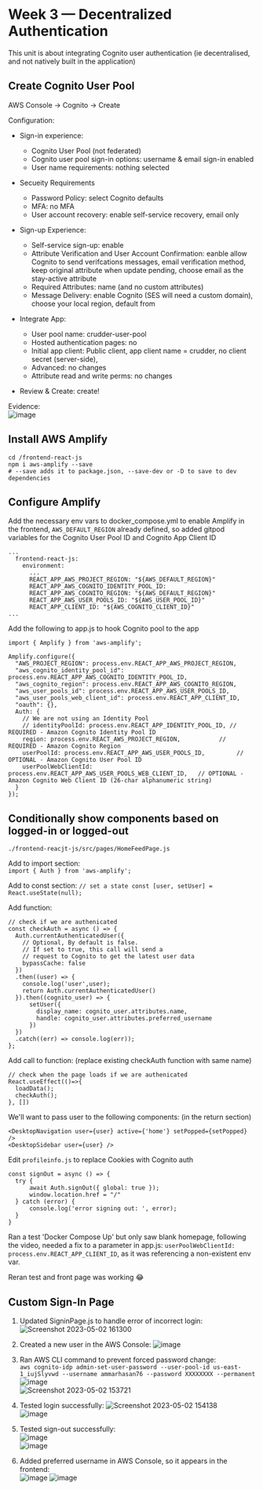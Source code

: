 # Week 3 — Decentralized Authentication

This unit is about integrating Cognito user authentication (ie decentralised, and not natively built in the application)

## Create Cognito User Pool

AWS Console -> Cognito -> Create

Configuration:  
- Sign-in experience:
  - Cognito User Pool (not federated)
  - Cognito user pool sign-in options: username & email sign-in enabled
  - User name requirements: nothing selected

- Secueity Requirements
  - Password Policy: select Cognito defaults
  - MFA: no MFA
  - User account recovery: enable self-service recovery, email only

- Sign-up Experience:
  - Self-service sign-up: enable
  - Attribute Verification and User Account Confirmation: eanble allow Cognito to send verifcations messages, email verification method, keep original attribute when update pending, choose email as the stay-active attribute
  - Required Attributes: name (and no custom attributes)
  - Message Delivery: enable Cognito (SES will need a custom domain), choose your local region, default from

- Integrate App:
  - User pool name: crudder-user-pool
  - Hosted authentication pages: no 
  - Initial app client: Public client, app client name = crudder, no client secret (server-side), 
  - Advanced: no changes
  - Attribute read and write perms: no changes
  
- Review & Create: create!

Evidence:  
![image](https://user-images.githubusercontent.com/22940535/229351382-973378a2-c2f1-45ca-b3dc-1011a9ee9560.png)



  
## Install AWS Amplify

```
cd /frontend-react-js
npm i aws-amplify --save
# --save adds it to package.json, --save-dev or -D to save to dev dependencies
```
 
## Configure Amplify

Add the necessary env vars to docker_compose.yml to enable Amplify in the frontend, `AWS_DEFAULT_REGION` already defined, so added gitpod variables for the Cognito User Pool ID and Cognito App Client ID  
```
...
  frontend-react-js:
    environment:
      ...
      REACT_APP_AWS_PROJECT_REGION: "${AWS_DEFAULT_REGION}"
      REACT_APP_AWS_COGNITO_IDENTITY_POOL_ID:
      REACT_APP_AWS_COGNITO_REGION: "${AWS_DEFAULT_REGION}"
      REACT_APP_AWS_USER_POOLS_ID: "${AWS_USER_POOL_ID}" 
      REACT_APP_CLIENT_ID: "${AWS_COGNITO_CLIENT_ID}"
...
```

Add the following to app.js to hook Cognito pool to the app  
```
import { Amplify } from 'aws-amplify';

Amplify.configure({
  "AWS_PROJECT_REGION": process.env.REACT_APP_AWS_PROJECT_REGION,
  "aws_cognito_identity_pool_id": process.env.REACT_APP_AWS_COGNITO_IDENTITY_POOL_ID,
  "aws_cognito_region": process.env.REACT_APP_AWS_COGNITO_REGION,
  "aws_user_pools_id": process.env.REACT_APP_AWS_USER_POOLS_ID,
  "aws_user_pools_web_client_id": process.env.REACT_APP_CLIENT_ID,
  "oauth": {},
  Auth: {
    // We are not using an Identity Pool
    // identityPoolId: process.env.REACT_APP_IDENTITY_POOL_ID, // REQUIRED - Amazon Cognito Identity Pool ID
    region: process.env.REACT_AWS_PROJECT_REGION,           // REQUIRED - Amazon Cognito Region
    userPoolId: process.env.REACT_APP_AWS_USER_POOLS_ID,         // OPTIONAL - Amazon Cognito User Pool ID
    userPoolWebClientId: process.env.REACT_APP_AWS_USER_POOLS_WEB_CLIENT_ID,   // OPTIONAL - Amazon Cognito Web Client ID (26-char alphanumeric string)
  }
});
```

## Conditionally show components based on logged-in or logged-out

`./frontend-reacjt-js/src/pages/HomeFeedPage.js  `

Add to import section:  
`import { Auth } from 'aws-amplify';`

Add to const section: 
`// set a state
const [user, setUser] = React.useState(null);`

Add function:
```
// check if we are authenicated
const checkAuth = async () => {
  Auth.currentAuthenticatedUser({
    // Optional, By default is false. 
    // If set to true, this call will send a 
    // request to Cognito to get the latest user data
    bypassCache: false 
  })
  .then((user) => {
    console.log('user',user);
    return Auth.currentAuthenticatedUser()
  }).then((cognito_user) => {
      setUser({
        display_name: cognito_user.attributes.name,
        handle: cognito_user.attributes.preferred_username
      })
  })
  .catch((err) => console.log(err));
};
```

Add call to function: (replace existing checkAuth function with same name)
```
// check when the page loads if we are authenicated
React.useEffect(()=>{
  loadData();
  checkAuth();
}, [])
```

We'll want to pass user to the following components: (in the return section)  
```
<DesktopNavigation user={user} active={'home'} setPopped={setPopped} />
<DesktopSidebar user={user} />
```

Edit `profileinfo.js` to replace Cookies with Cognito auth
```
const signOut = async () => {
  try {
      await Auth.signOut({ global: true });
      window.location.href = "/"
  } catch (error) {
      console.log('error signing out: ', error);
  }
}
```

Ran a test 'Docker Compose Up' but only saw blank homepage, following the video, needed a fix to a parameter in app.js: `userPoolWebClientId: process.env.REACT_APP_CLIENT_ID`, as it was referencing a non-existent env var.

Reran test and front page was working 😂

## Custom Sign-In Page

1. Updated SigninPage.js to handle error of incorrect login:
![Screenshot 2023-05-02 161300](https://user-images.githubusercontent.com/22940535/235710939-e7a9d6b8-3010-481d-b57b-67dd8978364c.png)

2. Created a new user in the AWS Console:
![image](https://user-images.githubusercontent.com/22940535/235709485-c101696d-cd1b-4d62-989d-6260818d695a.png)

3. Ran AWS CLI command to prevent forced password change:  
`aws cognito-idp admin-set-user-password --user-pool-id us-east-1_iujSlyvwd --username ammarhasan76 --password XXXXXXXX --permanent`  
![image](https://user-images.githubusercontent.com/22940535/235709889-7eba7150-5581-44d7-a47f-a99e251fb74c.png)  
![Screenshot 2023-05-02 153721](https://user-images.githubusercontent.com/22940535/235710573-c88bf0e6-480c-4dad-b84e-114cb98d789c.png)

4. Tested login successfully:
![Screenshot 2023-05-02 154138](https://user-images.githubusercontent.com/22940535/235710717-f5547b70-7d25-4aca-9412-3269fc4b58c1.png)  
![image](https://user-images.githubusercontent.com/22940535/235986265-33e41dc2-e5c9-43b3-8cae-17cdc9230a3c.png)

5. Tested sign-out successfully:  
![image](https://user-images.githubusercontent.com/22940535/235985768-a72c22b5-55a0-4cf0-ac11-6c7c43ce5529.png)  
![image](https://user-images.githubusercontent.com/22940535/235985816-3766bac9-37ca-4fa8-af85-964b53a39258.png)

6. Added preferred username in AWS Console, so it appears in the frontend:  
![image](https://user-images.githubusercontent.com/22940535/235986425-fe0d4fef-1780-4e7e-9996-036def07e360.png)
![image](https://user-images.githubusercontent.com/22940535/235986464-26d30475-aebb-491b-97a5-d985bd9646c5.png)













